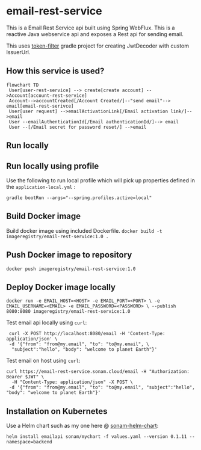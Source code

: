 # email-rest-service

This is a Email Rest Service api built using Spring WebFlux. 
This is a reactive Java webservice api and exposes a Rest api for sending email.

This uses [token-filter](https://github.com/sonamsamdupkhangsar/token-filter) gradle project for creating JwtDecoder with custom IssuerUrl.

## How this service is used?
```mermaid
flowchart TD
 User[user-rest-service] --> create[create account] -->Account[account-rest-service]
 Account-->accountCreated[/Account Created/]--"send email"--> email[email-rest-serivce]
 User[user request] -->emailActivationLink[/Email activation link/]-->email 
 User --emailAuthenticationId[/Email authenticationId/]--> email
 User --[/Email secret for password reset/] -->email
```

## Run locally

## Run locally using profile
Use the following to run local profile which will pick up properties defined in the `application-local.yml` :

```
gradle bootRun --args="--spring.profiles.active=local"
```
 
## Build Docker image

Build docker image using included Dockerfile.
`docker build -t imageregistry/email-rest-service:1.0 .` 

## Push Docker image to repository
`docker push imageregistry/email-rest-service:1.0`

## Deploy Docker image locally
`docker run -e EMAIL_HOST=<HOST> -e EMAIL_PORT=<PORT> \
 -e EMAIL_USERNAME=<EMAIL> -e EMAIL_PASSWORD=<PASSWORD> \
 --publish 8080:8080 imageregistry/email-rest-service:1.0`

Test email api locally using `curl`:

````
 curl -X POST http://localhost:8080/email -H 'Content-Type: application/json' \
 -d '{"from": "from@my.email", "to": "to@my.email", \
  "subject":"hello", "body": "welcome to planet Earth"}'
 ```` 
Test email on host using `curl`:
```
curl https://email-rest-service.sonam.cloud/email -H "Authorization: Bearer $JWT" \
  -H "Content-Type: application/json" -X POST \
 -d '{"from": "from@my.email", "to": "to@my.email", "subject":"hello", "body": "welcome to planet Earth"}'
  ```
## Installation on Kubernetes
Use a Helm chart such as my one here @ [sonam-helm-chart](https://github.com/sonamsamdupkhangsar/sonam-helm-chart):

```helm install emailapi sonam/mychart -f values.yaml --version 0.1.11 --namespace=backend```
